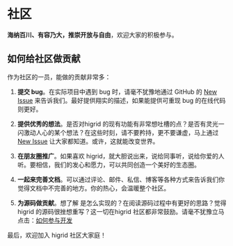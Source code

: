 社区
====

**海纳百川、有容乃大，推崇开放与自由**，欢迎大家的积极参与。

如何给社区做贡献
----------------

作为社区的一员，能做的贡献非常多：

1.  **提交 bug**。在实际项目中遇到 bug 时，请毫不犹豫地通过 GitHub 的
    [New Issue](https://github.com/sheyi/higrid/issues/new)
    来告诉我们。最好提供翔实的描述，如果能提供可重现 bug
    的在线代码则更好。

2.  **提供优秀的想法**。是否对higrid 
    的现有功能有非常想吐槽的点？是否有灵光一闪激动人心的某个想法？在这些时刻，请不要矜持，更不要谦虚，马上通过
    [New Issue](https://github.com/sheyi/higrid/issues/new)
    让大家都知道。或许，这就能改变世界。

3.  **在朋友圈推广**。如果喜欢
    higrid，就大胆说出来，说给同事听，说给你爱的人听。要相信，我们的发心和愿力，可以共同创造一个美好的生态圈。

4.  **一起来完善文档**。可以通过评论、邮件、私信、博客等各种方式来告诉我们你觉得文档中不完善的地方。你的热心，会温暖整个社区。

5.  **为源码做贡献**。想了解
    是怎么实现的？在阅读源码过程中有更好的思路？觉得 higrid
    的源码很挫想重写？这一切在higrid 
    社区都非常鼓励。请毫不犹豫立马点击：[如何参与开发](http://higrid.net/hi/docs/contributing-to-open-source)

最后，欢迎加入 higrid 社区大家庭！
